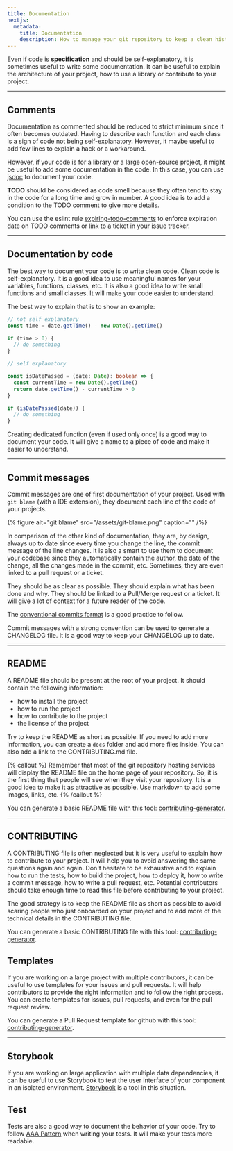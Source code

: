 ```yaml
---
title: Documentation
nextjs:
  metadata:
    title: Documentation
    description: How to manage your git repository to keep a clean history
---
```


Even if code is **specification** and should be self-explanatory, it is sometimes useful to write some documentation. It can be useful to explain the architecture of your project, how to use a library or contribute to your project.

---

## Comments

Documentation as commented should be reduced to strict minimum since it often becomes outdated. Having to describe each function and each class is a sign of code not being self-explanatory. However, it maybe useful to add few lines to explain a hack or a workaround.

However, if your code is for a library or a large open-source project, it might be useful to add some documentation in the code. In this case, you can use [jsdoc](https://jsdoc.app/) to document your code.

**TODO** should be considered as code smell because they often tend to stay in the code for a long time and grow in number. A good idea is to add a condition to the TODO comment to give more details.

You can use the eslint rule [expiring-todo-comments](https://github.com/sindresorhus/eslint-plugin-unicorn/blob/main/docs/rules/expiring-todo-comments.md) to enforce expiration date on TODO comments or link to a ticket in your issue tracker.

---

## Documentation by code

The best way to document your code is to write clean code. Clean code is self-explanatory. It is a good idea to use meaningful names for your variables, functions, classes, etc. It is also a good idea to write small functions and small classes. It will make your code easier to understand.

The best way to explain that is to show an example:

```typescript
// not self explanatory
const time = date.getTime() - new Date().getTime()

if (time > 0) {
  // do something
}

// self explanatory

const isDatePassed = (date: Date): boolean => {
  const currentTime = new Date().getTime()
  return date.getTime() - currentTime > 0
}

if (isDatePassed(date)) {
  // do something
}
```

Creating dedicated function (even if used only once) is a good way to document your code. It will give a name to a piece of code and make it easier to understand.

---

## Commit messages

Commit messages are one of first documentation of your project. Used with `git blame` (with a IDE extension), they document each line of the code of your projects.

{% figure alt="git blame" src="/assets/git-blame.png" caption="" /%}

In comparison of the other kind of documentation, they are, by design, always up to date since every time you change the line, the commit message of the line changes. It is also a smart to use them to document your codebase since they automatically contain the author, the date of the change, all the changes made in the commit, etc. Sometimes, they are even linked to a pull request or a ticket.

They should be as clear as possible. They should explain what has been done and why. They should be linked to a Pull/Merge request or a ticket. It will give a lot of context for a future reader of the code.

The [conventional commits format](https://www.conventionalcommits.org/en/v1.0.0/) is a good practice to follow.

Commit messages with a strong convention can be used to generate a CHANGELOG file. It is a good way to keep your CHANGELOG up to date.

---

## README

A README file should be present at the root of your project. It should contain the following information:

- how to install the project
- how to run the project
- how to contribute to the project
- the license of the project

Try to keep the README as short as possible. If you need to add more information, you can create a `docs` folder and add more files inside. You can also add a link to the CONTRIBUTING.md file.

{% callout %}
Remember that most of the git repository hosting services will display the README file on the home page of your repository. So, it is the first thing that people will see when they visit your repository. It is a good idea to make it as attractive as possible. Use markdown to add some images, links, etc.
{% /callout %}

You can generate a basic README file with this tool: [contributing-generator](https://github.com/friedrith/contributing-generator).

---

## CONTRIBUTING

A CONTRIBUTING file is often neglected but it is very useful to explain how to contribute to your project. It will help you to avoid answering the same questions again and again.
Don't hesitate to be exhaustive and to explain how to run the tests, how to build the project, how to deploy it, how to write a commit message, how to write a pull request, etc. Potential contributors should take enough time to read this file before contributing to your project.

The good strategy is to keep the README file as short as possible to avoid scaring people who just onboarded on your project and to add more of the technical details in the CONTRIBUTING file.

You can generate a basic CONTRIBUTING file with this tool: [contributing-generator](https://github.com/friedrith/contributing-generator).

## Templates

If you are working on a large project with multiple contributors, it can be useful to use templates for your issues and pull requests. It will help contributors to provide the right information and to follow the right process. You can create templates for issues, pull requests, and even for the pull request review.

You can generate a Pull Request template for github with this tool: [contributing-generator](https://github.com/friedrith/contributing-generator).

---

## Storybook

If you are working on large application with multiple data dependencies, it can be useful to use Storybook to test the user interface of your component in an isolated environment. [Storybook](https://storybook.js.org/) is a tool in this situation.

## Test

Tests are also a good way to document the behavior of your code. Try to follow [AAA Pattern](/docs/code-craftsmanship/tests#aaa-pattern) when writing your tests. It will make your tests more readable.
